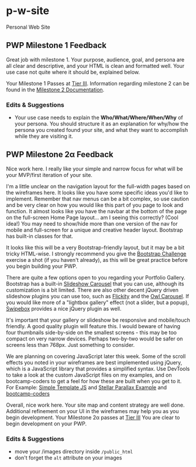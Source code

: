 # p-w-site
Personal Web Site


## PWP Milestone 1 Feedback
Great job with milestone 1. Your purpose, audience, goal, and persona are all clear and descriptive, and your HTML is clean and formatted well. Your use case not quite where it should be, explained below.

Your Milestone 1 Passes at [Tier III](https://bootcamp-coders.cnm.edu/projects/personal/rubric). Information regarding milestone 2 can be found in the [Milestone 2 Documentation](https://bootcamp-coders.cnm.edu/projects/personal/milestone-two).

### Edits &amp; Suggestions

- Your use case needs to explain the **Who/What/Where/When/Why** of your persona. You should structure it as an explanation for why/how the persona you created found your site, and what they want to accomplish while they are visiting it.

## PWP Milestone 2&alpha; Feedback
Nice work here. I really like your simple and narrow focus for what will be your MVP/first iteration of your site.

I'm a little unclear on the navigation layout for the full-width pages based on the wireframes here. It looks like you have some specific ideas you'd like to implement. Remember that nav menus can be a bit complex, so use caution and be very clear on how you would like this part of you page to look and function. It almost looks like you have the navbar at the bottom of the page on the full-screen Home Page layout... am I seeing this correctly? (Cool idea!) You may need to show/hide more than one version of the nav for mobile and full-screen for a unique and creative header layout. Bootstrap has built-in classes for that.

It looks like this will be a very Bootstrap-friendly layout, but it may be a bit tricky HTML-wise. I strongly recommend you give the [Bootstrap Challenge](https://bootcamp-coders.cnm.edu/~rlewis37/bootstrap-practice/) exercise a shot (if you haven't already), as this will be great practice before you begin building your PWP.

There are quite a few options open to you regarding your Portfolio Gallery. Bootstrap has a built-in [Slideshow Carousel](http://getbootstrap.com/javascript/#carousel) that you can use, although its customization is a bit limited. There are also other decent jQuery driven slideshow plugins you can use too, such as [Flickity](http://flickity.metafizzy.co/) and the [Owl Carousel](http://www.owlcarousel.owlgraphic.com/). If you would like more of a "lightbox gallery" effect (not a slider, but a popup), [Swipebox](http://brutaldesign.github.io/swipebox/) provides a nice jQuery plugin as well.

It's important that your gallery or slideshow be responsive and mobile/touch friendly. A good quality plugin will feature this. I would beware of having four thumbnails side-by-side on the smallest screens - this may be too compact on very narrow devices. Perhaps two-by-two would be safer on screens less than 768px. Just something to consider. 

We are planning on covering JavaScript later this week. Some of the scroll effects you noted in your wireframes are best implemented using jQuery, which is a JavaScript library that provides a simplified syntax. Use DevTools to take a look at the custom JavaScript files on my examples, and on bootcamp-coders to get a feel for how these are built when you get to it.  For Example: [Simple Template JS](https://github.com/rlewis2892/simple-template/blob/master/public_html/js/custom-javascript.js) and [Stellar Parallax Example](https://bootcamp-coders.cnm.edu/class-materials/bootstrap/js/stellar-parallax.js) and [bootcamp-coders](https://bootcamp-coders.cnm.edu/lib/js/custom.js)

Overall, nice work here. Your site map and content strategy are well done. Additional refinement on your UI in the wireframes may help you as you begin development. Your Milestone 2&alpha; passes at [Tier III](https://bootcamp-coders.cnm.edu/projects/personal/rubric) You are clear to begin development on your PWP.

### Edits &amp; Suggestions
- move your /images directory inside `/public_html`
- don't forget the `alt` attribute on your images

